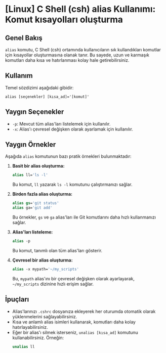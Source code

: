 # [Linux] C Shell (csh) alias Kullanımı: Komut kısayolları oluşturma

## Genel Bakış
`alias` komutu, C Shell (csh) ortamında kullanıcıların sık kullandıkları komutlar için kısayollar oluşturmasına olanak tanır. Bu sayede, uzun ve karmaşık komutları daha kısa ve hatırlanması kolay hale getirebilirsiniz.

## Kullanım
Temel sözdizimi aşağıdaki gibidir:

```
alias [seçenekler] [kısa_ad]='[komut]'
```

## Yaygın Seçenekler
- `-p`: Mevcut tüm alias'ları listelemek için kullanılır.
- `-x`: Alias'ı çevresel değişken olarak ayarlamak için kullanılır.

## Yaygın Örnekler
Aşağıda `alias` komutunun bazı pratik örnekleri bulunmaktadır:

1. **Basit bir alias oluşturma:**
   ```csh
   alias ll='ls -l'
   ```
   Bu komut, `ll` yazarak `ls -l` komutunu çalıştırmanızı sağlar.

2. **Birden fazla alias oluşturma:**
   ```csh
   alias gs='git status'
   alias ga='git add'
   ```
   Bu örnekler, `gs` ve `ga` alias'ları ile Git komutlarını daha hızlı kullanmanızı sağlar.

3. **Alias'ları listeleme:**
   ```csh
   alias -p
   ```
   Bu komut, tanımlı olan tüm alias'ları gösterir.

4. **Çevresel bir alias oluşturma:**
   ```csh
   alias -x mypath='~/my_scripts'
   ```
   Bu, `mypath` alias'ını bir çevresel değişken olarak ayarlayarak, `~/my_scripts` dizinine hızlı erişim sağlar.

## İpuçları
- Alias'larınızı `.cshrc` dosyanıza ekleyerek her oturumda otomatik olarak yüklenmelerini sağlayabilirsiniz.
- Kısa ve anlamlı alias isimleri kullanarak, komutları daha kolay hatırlayabilirsiniz.
- Eğer bir alias'ı silmek isterseniz, `unalias [kısa_ad]` komutunu kullanabilirsiniz. Örneğin:
  ```csh
  unalias ll
  ```